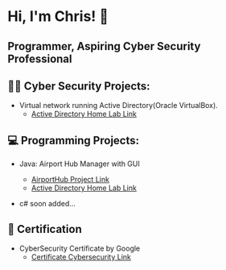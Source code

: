 # Hi, I'm Chris! 👋

## Programmer, Aspiring Cyber Security Professional

## 👨‍💻 Cyber Security Projects:

- Virtual network running Active Directory(Oracle VirtualBox).
  - [Active Directory Home Lab Link](https://github.com/ChrisXioannou/HomeLabDirectory)

## 💻 Programming Projects:

- Java: Airport Hub Manager with GUI
  - [AirportHub Project Link](https://github.com/ChrisXioannou/Airport-Hub-Manager)
  - [Active Directory Home Lab Link](https://github.com/ChrisXioannou/Psychotherapist-Chatbot)

- c# soon added...

## 📜 Certification
- CyberSecurity Certificate by Google 
  - [Certificate Cybersecurity Link](https://coursera.org/verify/professional-cert/P8EV4EFLXEVX)

